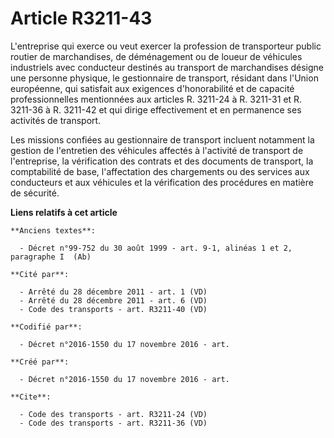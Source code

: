 # Article R3211-43

L'entreprise qui exerce ou veut exercer la profession de transporteur public routier de marchandises, de déménagement ou de
loueur de véhicules industriels avec conducteur destinés au transport de marchandises désigne une personne physique, le
gestionnaire de transport, résidant dans l'Union européenne, qui satisfait aux exigences d'honorabilité et de capacité
professionnelles mentionnées aux articles R. 3211-24 à R. 3211-31 et R. 3211-36 à R. 3211-42 et qui dirige effectivement et
en permanence ses activités de transport. 

Les missions confiées au gestionnaire de transport incluent notamment la gestion de l'entretien des véhicules affectés à
l'activité de transport de l'entreprise, la vérification des contrats et des documents de transport, la comptabilité de base,
l'affectation des chargements ou des services aux conducteurs et aux véhicules et la vérification des procédures en matière
de sécurité.

**Liens relatifs à cet article**

	**Anciens textes**:

	  - Décret n°99-752 du 30 août 1999 - art. 9-1, alinéas 1 et 2, paragraphe I  (Ab)

	**Cité par**:

	  - Arrêté du 28 décembre 2011 - art. 1 (VD)
	  - Arrêté du 28 décembre 2011 - art. 6 (VD)
	  - Code des transports - art. R3211-40 (VD)

	**Codifié par**:

	  - Décret n°2016-1550 du 17 novembre 2016 - art.

	**Créé par**:

	  - Décret n°2016-1550 du 17 novembre 2016 - art.

	**Cite**:

	  - Code des transports - art. R3211-24 (VD)
	  - Code des transports - art. R3211-36 (VD)
